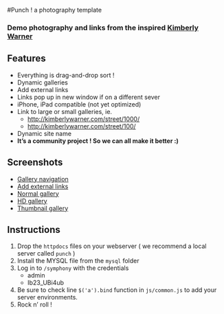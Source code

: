 #Punch ! a photography template

### Demo photography and links from the inspired [Kimberly Warner](http://kimberlywarner.com/)

## Features

- Everything is drag-and-drop sort !
- Dynamic galleries
- Add external links
- Links pop up in new window if on a different sever
- iPhone, iPad compatible (not yet optimized)
- Link to large or small galleries, ie.
	* http://kimberlywarner.com/street/1000/
	* http://kimberlywarner.com/street/100/
- Dynamic site name
- **It’s a community project ! So we can all make it better :)**

## Screenshots

- [Gallery navigation](http://see.weareinto.com/C1Ow)
- [Add external links](http://see.weareinto.com/C0JV)
- [Normal gallery](http://see.weareinto.com/C0yZ)
- [HD gallery](http://see.weareinto.com/C1Kq)
- [Thumbnail gallery](http://see.weareinto.com/C0X0)

## Instructions 

1. Drop the `httpdocs` files on your webserver ( we recommend a local server called `punch` )
1. Install the MYSQL file from the `mysql` folder
1. Log in to `/symphony` with the credentials
	* admin
	* Ib23_UBi4ub
1. Be sure to check line `$('a').bind` function in `js/common.js` to add your server environments.
1. Rock n’ roll !